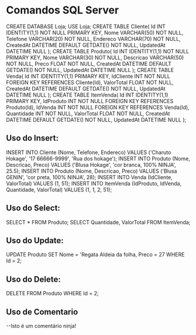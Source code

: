 # Comandos SQL Server

CREATE DATABASE Loja;
USE Loja;
CREATE TABLE Cliente(
    Id INT IDENTITY(1,1) NOT NULL PRIMARY KEY,
    Nome VARCHAR(50) NOT NULL,
    Telefone VARCHAR(20) NOT NULL,
    Endereco VARCHAR(70) NOT NULL,
    CreatedAt DATETIME DEFAULT GETDATE() NOT NULL,
    UpdatedAt DATETIME NULL
);
CREATE TABLE Produto(
    Id INT IDENTITY(1,1) NOT NULL PRIMARY KEY,
    Nome VARCHAR(30) NOT NULL,
    Descricao VARCHAR(50) NOT NULL,
    Preco FLOAT NOT NULL,
    CreatedAt DATETIME DEFAULT GETDATE() NOT NULL,
    UpdatedAt DATETIME NULL
);
CREATE TABLE Venda(
    Id INT IDENTITY(1,1) PRIMARY KEY,
    IdCliente INT NOT NULL FOREIGN KEY REFERENCES Cliente(Id),
    ValorTotal FLOAT NOT NULL,
	CreatedAt DATETIME DEFAULT GETDATE() NOT NULL,
    UpdatedAt DATETIME NULL
);
CREATE TABLE ItemVenda(
    Id INT IDENTITY(1,1) PRIMARY KEY,
    IdProduto INT NOT NULL FOREIGN KEY REFERENCES Produto(Id),
    IdVenda INT NOT NULL FOREIGN KEY REFERENCES Venda(Id),
    Quantidade INT NOT NULL,
    ValorTotal FLOAT NOT NULL,
	CreatedAt DATETIME DEFAULT GETDATE() NOT NULL,
    UpdatedAt DATETIME NULL
);



## Uso do Insert:
INSERT INTO Cliente (Nome, Telefone, Endereco)
VALUES ('Charuto Hokage', '17 66666-9999', 'Rua dos hokage');
INSERT INTO Produto (Nome, Descricao, Preco)
VALUES ('Blusa Hokage', 'cor branca, 100% NINJA', 25.5);
INSERT INTO Produto (Nome, Descricao, Preco)
VALUES ('Blusa GENIN', 'cor preta, 100% NINJA', 28);
INSERT INTO Venda (IdCliente, ValorTotal) VALUES (1, 51);
INSERT INTO ItemVenda (IdProduto, IdVenda, Quantidade, ValorTotal) VALUES (1, 1, 2, 51);


## Uso do Select:
SELECT * FROM Produto;
SELECT Quantidade, ValorTotal FROM ItemVenda;


## Uso do Update:
UPDATE Produto
SET Nome = 'Regata Aldeia da folha, Preco = 27
WHERE Id = 2;


## Uso do Delete:
DELETE FROM Produto WHERE Id = 2;


## Uso de Comentario
--Isto é um comentário ninja!

